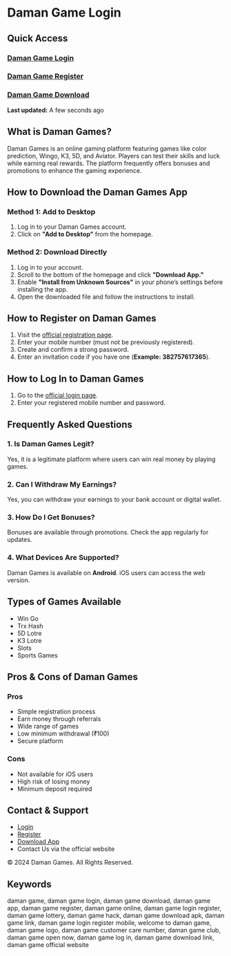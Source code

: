 # Daman Game Login

## Quick Access
### [Daman Game Login](https://damanclub.in/#/register?invitationCode=382757617365)
### [Daman Game Register](https://damanclub.in/#/register?invitationCode=382757617365)
### [Daman Game Download](https://damanclub.in/#/register?invitationCode=382757617365)

**Last updated:** A few seconds ago  

## What is Daman Games?
Daman Games is an online gaming platform featuring games like color prediction, Wingo, K3, 5D, and Aviator. Players can test their skills and luck while earning real rewards. The platform frequently offers bonuses and promotions to enhance the gaming experience.

## How to Download the Daman Games App
### Method 1: Add to Desktop
1. Log in to your Daman Games account.
2. Click on **"Add to Desktop"** from the homepage.

### Method 2: Download Directly
1. Log in to your account.
2. Scroll to the bottom of the homepage and click **"Download App."**
3. Enable **"Install from Unknown Sources"** in your phone’s settings before installing the app.
4. Open the downloaded file and follow the instructions to install.

## How to Register on Daman Games
1. Visit the [official registration page](https://damangames.support/register/).
2. Enter your mobile number (must not be previously registered).
3. Create and confirm a strong password.
4. Enter an invitation code if you have one (**Example: 382757617365**).

## How to Log In to Daman Games
1. Go to the [official login page](https://damangames.support/login/).
2. Enter your registered mobile number and password.

## Frequently Asked Questions

### 1. Is Daman Games Legit?
Yes, it is a legitimate platform where users can win real money by playing games.

### 2. Can I Withdraw My Earnings?
Yes, you can withdraw your earnings to your bank account or digital wallet.

### 3. How Do I Get Bonuses?
Bonuses are available through promotions. Check the app regularly for updates.

### 4. What Devices Are Supported?
Daman Games is available on **Android**. iOS users can access the web version.

## Types of Games Available
- Win Go
- Trx Hash
- 5D Lotre
- K3 Lotre
- Slots
- Sports Games

## Pros & Cons of Daman Games

### Pros
- Simple registration process
- Earn money through referrals
- Wide range of games
- Low minimum withdrawal (₹100)
- Secure platform

### Cons
- Not available for iOS users
- High risk of losing money
- Minimum deposit required

## Contact & Support
- [Login](https://damangames.support/login/)
- [Register](https://damangames.support/register/)
- [Download App](https://damangames.support/download/)
- Contact Us via the official website  

© 2024 Daman Games. All Rights Reserved.  

## Keywords
daman game, daman game login, daman game download, daman game app, daman game register, daman game online, daman game login register, daman game lottery, daman game hack, daman game download apk, daman game link, daman game login register mobile, welcome to daman game, daman game logo, daman game customer care number, daman game club, daman game open now, daman game log in, daman game download link, daman game official website
